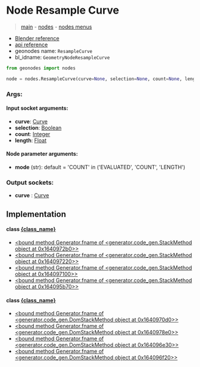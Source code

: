 # Node Resample Curve

> [main](../structure.md) - [nodes](nodes.md) - [nodes menus](nodes_menus.md)

- [Blender reference](https://docs.blender.org/manual/en/latest/modeling/geometry_nodes/curve/resample_curve.html)
- [api reference](https://docs.blender.org/api/current/bpy.types.GeometryNodeResampleCurve.html)
- geonodes name: `ResampleCurve`
- bl_idname: `GeometryNodeResampleCurve`

```python
from geonodes import nodes

node = nodes.ResampleCurve(curve=None, selection=None, count=None, length=None, mode='COUNT')
```

### Args:

#### Input socket arguments:

- **curve**: [Curve](Curve.md)
- **selection**: [Boolean](Boolean.md)
- **count**: [Integer](Integer.md)
- **length**: [Float](Float.md)

#### Node parameter arguments:

- **mode** (str): default = 'COUNT' in ('EVALUATED', 'COUNT', 'LENGTH')

### Output sockets:

- **curve** : [Curve](Curve.md)

## Implementation

#### class [{class_name}]({class_name}.md)

 - [<bound method Generator.fname of <generator.code_gen.StackMethod object at 0x1640972b0>>](Curve.md#resample)
 - [<bound method Generator.fname of <generator.code_gen.StackMethod object at 0x164097220>>](Curve.md#resample_count)
 - [<bound method Generator.fname of <generator.code_gen.StackMethod object at 0x164097100>>](Curve.md#resample_length)
 - [<bound method Generator.fname of <generator.code_gen.StackMethod object at 0x164095b70>>](Curve.md#resample_evaluated)
#### class [{class_name}]({class_name}.md)

 - [<bound method Generator.fname of <generator.code_gen.DomStackMethod object at 0x1640970d0>>](Spline.md#resample)
 - [<bound method Generator.fname of <generator.code_gen.DomStackMethod object at 0x1640978e0>>](Spline.md#resample_count)
 - [<bound method Generator.fname of <generator.code_gen.DomStackMethod object at 0x164096e30>>](Spline.md#resample_length)
 - [<bound method Generator.fname of <generator.code_gen.DomStackMethod object at 0x164096f20>>](Spline.md#resample_evaluated)
